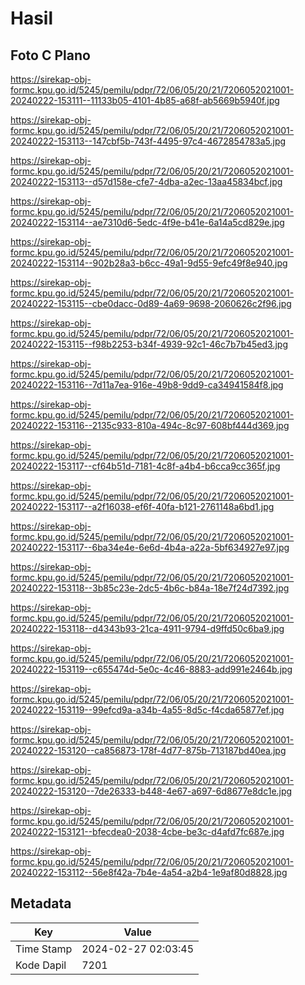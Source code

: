 # Hasil

## Foto C Plano

https://sirekap-obj-formc.kpu.go.id/5245/pemilu/pdpr/72/06/05/20/21/7206052021001-20240222-153111--11133b05-4101-4b85-a68f-ab5669b5940f.jpg

https://sirekap-obj-formc.kpu.go.id/5245/pemilu/pdpr/72/06/05/20/21/7206052021001-20240222-153113--147cbf5b-743f-4495-97c4-4672854783a5.jpg

https://sirekap-obj-formc.kpu.go.id/5245/pemilu/pdpr/72/06/05/20/21/7206052021001-20240222-153113--d57d158e-cfe7-4dba-a2ec-13aa45834bcf.jpg

https://sirekap-obj-formc.kpu.go.id/5245/pemilu/pdpr/72/06/05/20/21/7206052021001-20240222-153114--ae7310d6-5edc-4f9e-b41e-6a14a5cd829e.jpg

https://sirekap-obj-formc.kpu.go.id/5245/pemilu/pdpr/72/06/05/20/21/7206052021001-20240222-153114--902b28a3-b6cc-49a1-9d55-9efc49f8e940.jpg

https://sirekap-obj-formc.kpu.go.id/5245/pemilu/pdpr/72/06/05/20/21/7206052021001-20240222-153115--cbe0dacc-0d89-4a69-9698-2060626c2f96.jpg

https://sirekap-obj-formc.kpu.go.id/5245/pemilu/pdpr/72/06/05/20/21/7206052021001-20240222-153115--f98b2253-b34f-4939-92c1-46c7b7b45ed3.jpg

https://sirekap-obj-formc.kpu.go.id/5245/pemilu/pdpr/72/06/05/20/21/7206052021001-20240222-153116--7d11a7ea-916e-49b8-9dd9-ca34941584f8.jpg

https://sirekap-obj-formc.kpu.go.id/5245/pemilu/pdpr/72/06/05/20/21/7206052021001-20240222-153116--2135c933-810a-494c-8c97-608bf444d369.jpg

https://sirekap-obj-formc.kpu.go.id/5245/pemilu/pdpr/72/06/05/20/21/7206052021001-20240222-153117--cf64b51d-7181-4c8f-a4b4-b6cca9cc365f.jpg

https://sirekap-obj-formc.kpu.go.id/5245/pemilu/pdpr/72/06/05/20/21/7206052021001-20240222-153117--a2f16038-ef6f-40fa-b121-2761148a6bd1.jpg

https://sirekap-obj-formc.kpu.go.id/5245/pemilu/pdpr/72/06/05/20/21/7206052021001-20240222-153117--6ba34e4e-6e6d-4b4a-a22a-5bf634927e97.jpg

https://sirekap-obj-formc.kpu.go.id/5245/pemilu/pdpr/72/06/05/20/21/7206052021001-20240222-153118--3b85c23e-2dc5-4b6c-b84a-18e7f24d7392.jpg

https://sirekap-obj-formc.kpu.go.id/5245/pemilu/pdpr/72/06/05/20/21/7206052021001-20240222-153118--d4343b93-21ca-4911-9794-d9ffd50c6ba9.jpg

https://sirekap-obj-formc.kpu.go.id/5245/pemilu/pdpr/72/06/05/20/21/7206052021001-20240222-153119--c655474d-5e0c-4c46-8883-add991e2464b.jpg

https://sirekap-obj-formc.kpu.go.id/5245/pemilu/pdpr/72/06/05/20/21/7206052021001-20240222-153119--99efcd9a-a34b-4a55-8d5c-f4cda65877ef.jpg

https://sirekap-obj-formc.kpu.go.id/5245/pemilu/pdpr/72/06/05/20/21/7206052021001-20240222-153120--ca856873-178f-4d77-875b-713187bd40ea.jpg

https://sirekap-obj-formc.kpu.go.id/5245/pemilu/pdpr/72/06/05/20/21/7206052021001-20240222-153120--7de26333-b448-4e67-a697-6d8677e8dc1e.jpg

https://sirekap-obj-formc.kpu.go.id/5245/pemilu/pdpr/72/06/05/20/21/7206052021001-20240222-153121--bfecdea0-2038-4cbe-be3c-d4afd7fc687e.jpg

https://sirekap-obj-formc.kpu.go.id/5245/pemilu/pdpr/72/06/05/20/21/7206052021001-20240222-153112--56e8f42a-7b4e-4a54-a2b4-1e9af80d8828.jpg


## Metadata

| Key        | Value               |
| ---------- | ------------------- |
| Time Stamp | 2024-02-27 02:03:45 |
| Kode Dapil | 7201                |



